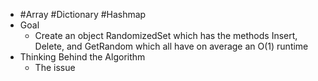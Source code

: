 - #Array #Dictionary #Hashmap
- Goal
	- Create an object RandomizedSet which has the methods Insert, Delete, and GetRandom which all have on average an O(1) runtime
- Thinking Behind the Algorithm
	- The issue